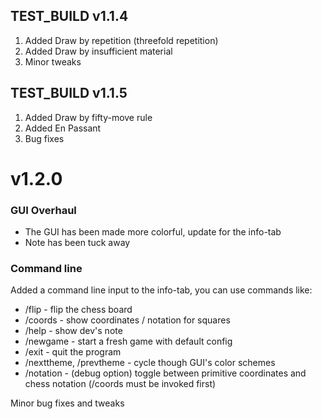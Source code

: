 ## TEST_BUILD v1.1.4

1. Added Draw by repetition (threefold repetition)
2. Added Draw by insufficient material
3. Minor tweaks

## TEST_BUILD v1.1.5

1. Added Draw by fifty-move rule
2. Added En Passant
3. Bug fixes

# v1.2.0

### GUI Overhaul
- The GUI has been made more colorful, update for the info-tab
- Note has been tuck away

### Command line
Added a command line input to the info-tab, you can use commands like:
* /flip - flip the chess board
* /coords - show coordinates / notation for squares
* /help - show dev's note
* /newgame - start a fresh game with default config
* /exit - quit the program
* /nexttheme, /prevtheme - cycle though GUI's color schemes
* /notation - (debug option) toggle between primitive coordinates and chess notation (/coords must be invoked first)

Minor bug fixes and tweaks